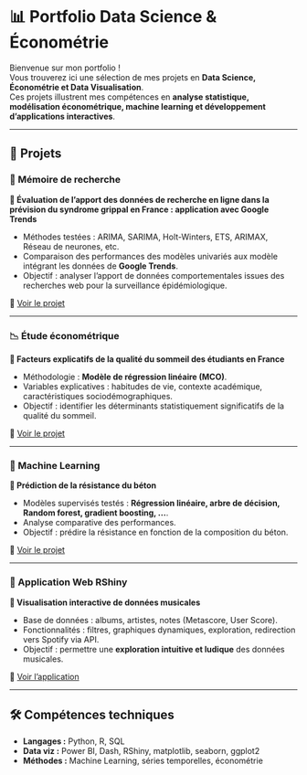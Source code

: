 # 📊 Portfolio Data Science & Économétrie  

Bienvenue sur mon portfolio !  
Vous trouverez ici une sélection de mes projets en **Data Science, Économétrie et Data Visualisation**.  
Ces projets illustrent mes compétences en **analyse statistique, modélisation économétrique, machine learning et développement d’applications interactives**.

---

## 🚀 Projets

### 🧪 Mémoire de recherche  
**📌 Évaluation de l’apport des données de recherche en ligne dans la
prévision du syndrome grippal en France : application avec
Google Trends**  
- Méthodes testées : ARIMA, SARIMA, Holt-Winters, ETS, ARIMAX, Réseau de neurones, etc.  
- Comparaison des performances des modèles univariés aux modèle intégrant les données de **Google Trends**.  
- Objectif : analyser l’apport de données comportementales issues des recherches web pour la surveillance épidémiologique.  

🔗 [Voir le projet](https://github.com/Adrien-Allain/AdrienALLAIN_Portfolio/tree/8407ed0efc449d751c2a923864cb2c094d248218/M%C3%A9moire%20master%201)

---

### 📉 Étude économétrique  
**📌 Facteurs explicatifs de la qualité du sommeil des étudiants en France**  
- Méthodologie : **Modèle de régression linéaire (MCO)**.  
- Variables explicatives : habitudes de vie, contexte académique, caractéristiques sociodémographiques.  
- Objectif : identifier les déterminants statistiquement significatifs de la qualité du sommeil.  

🔗 [Voir le projet]((https://github.com/Adrien-Allain/AdrienALLAIN_Portfolio/tree/main/M%C3%A9moire%20master%201))

---

### 🤖 Machine Learning  
**📌 Prédiction de la résistance du béton**  
- Modèles supervisés testés : **Régression linéaire, arbre de décision, Random forest, gradient boosting, ...**.  
- Analyse comparative des performances.  
- Objectif : prédire la résistance en fonction de la composition du béton.  

🔗 [Voir le projet](lien_vers_repo)

---

### 🎵 Application Web RShiny  
**📌 Visualisation interactive de données musicales**  
- Base de données : albums, artistes, notes (Metascore, User Score).  
- Fonctionnalités : filtres, graphiques dynamiques, exploration, redirection vers Spotify via API.  
- Objectif : permettre une **exploration intuitive et ludique** des données musicales.  

🔗 [Voir l’application](lien_vers_repo)

---

## 🛠️ Compétences techniques
- **Langages :** Python, R, SQL  
- **Data viz :** Power BI, Dash, RShiny, matplotlib, seaborn, ggplot2
- **Méthodes :** Machine Learning, séries temporelles, économétrie
